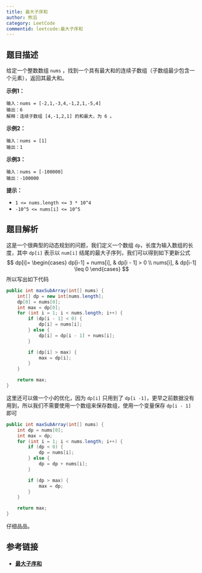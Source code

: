 ```yaml
---
title: 最大子序和
author: 熊滔
category: LeetCode
commentid: leetcode:最大子序和
---
```


## 题目描述

给定一个整数数组 `nums` ，找到一个具有最大和的连续子数组（子数组最少包含一个元素），返回其最大和。

**示例1：**

```
输入：nums = [-2,1,-3,4,-1,2,1,-5,4]
输出：6
解释：连续子数组 [4,-1,2,1] 的和最大，为 6 。
```

**示例2：**

```
输入：nums = [1]
输出：1
```

**示例3：**

```
输入：nums = [-100000]
输出：-100000
```

**提示：**

- `1 <= nums.length <= 3 * 10^4`
- `-10^5 <= nums[i] <= 10^5`

## 题目解析

这是一个很典型的动态规划的问题，我们定义一个数组 `dp`，长度为输入数组的长度，其中 `dp[i]` 表示以 `num[i]` 结尾的最大子序列，我们可以得到如下更新公式
$$
dp[i]=
\begin{cases}
dp[i-1] + nums[i], & dp[i - 1] > 0 \\
nums[i], & dp[i-1] \leq 0
\end{cases}
$$
所以写出如下代码

```java
public int maxSubArray(int[] nums) {
    int[] dp = new int[nums.length];
    dp[0] = nums[0];
    int max = dp[0];
    for (int i = 1; i < nums.length; i++) {
        if (dp[i - 1] < 0) {
            dp[i] = nums[i];
        } else {
            dp[i] = dp[i - 1] + nums[i];
        }

        if (dp[i] > max) {
            max = dp[i];
        }
    }

    return max;
}
```

这里还可以做一个小的优化，因为 `dp[i]` 只用到了 `dp[i -1]`，更早之前数据没有用到，所以我们不需要使用一个数组来保存数组，使用一个变量保存 `dp[i - 1]` 即可

```java
public int maxSubArray(int[] nums) {
    int dp = nums[0];
    int max = dp;
    for (int i = 1; i < nums.length; i++) {
        if (dp < 0) {
            dp = nums[i];
        } else {
            dp = dp + nums[i];
        }

        if (dp > max) {
            max = dp;
        }
    }

    return max;
}
```

仔细品品。

## 参考链接

- #### [最大子序和](https://leetcode-cn.com/problems/maximum-subarray/)


